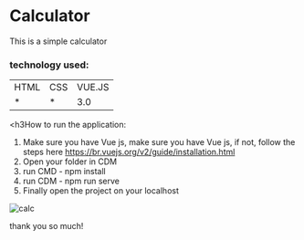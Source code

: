 <h1>Calculator</h1>

This is a simple calculator

<h3>technology used:</h3>
<table>
  <tr>
    <td>HTML</td>
    <td>CSS</td>
    <td>VUE.JS</td>
  </tr>
   <tr>
    <td>*</td>
    <td>*</td>
    <td>3.0</td>
  </tr>
  
  
</table>

<h3How to run the application:</h3>

1) Make sure you have Vue js, make sure you have Vue js, if not, follow the steps here https://br.vuejs.org/v2/guide/installation.html
2) Open your folder in CDM
3) run CMD - npm install
4) run CDM - npm run serve
5) Finally open the project on your localhost


![calc](https://user-images.githubusercontent.com/70349830/112334552-470fc480-8c9a-11eb-84c7-9cf06d488098.jpg)

thank you so much!
